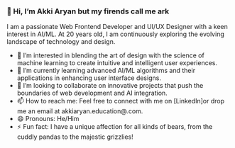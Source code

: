 ### 👋 Hi, I’m Akki Aryan but my firends call me ark 

I am a passionate Web Frontend Developer and UI/UX Designer with a keen interest in AI/ML. At 20 years old, I am continuously exploring the evolving landscape of technology and design.

- 👀 I’m interested in blending the art of design with the science of machine learning to create intuitive and intelligent user experiences.
- 🌱 I’m currently learning advanced AI/ML algorithms and their applications in enhancing user interface designs.
- 💞️ I’m looking to collaborate on innovative projects that push the boundaries of web development and AI integration.
- 📫 How to reach me: Feel free to connect with me on [LinkedIn]or drop me an email at akkiaryan.education@.com.
- 😄 Pronouns: He/Him
- ⚡ Fun fact: I have a unique affection for all kinds of bears, from the cuddly pandas to the majestic grizzlies!

<!---
akkiaryan/akkiaryan is a ✨ special ✨ repository because its `README.md` (this file) appears on your GitHub profile.
You can click the Preview link to take a look at your changes.
--->
